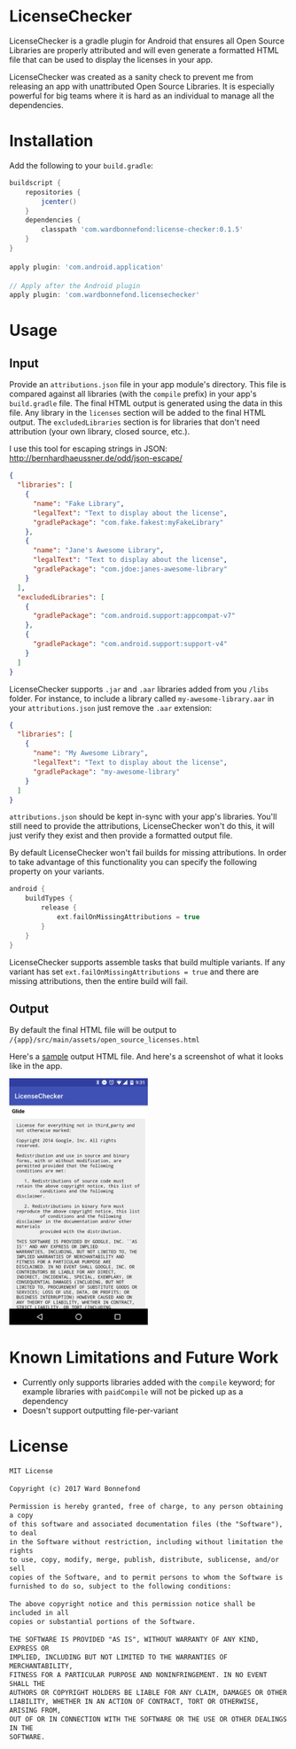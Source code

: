 # LicenseChecker
LicenseChecker is a gradle plugin for Android that ensures all Open Source Libraries are properly attributed and will even generate a formatted HTML file that can be used to display the licenses in your app.

LicenseChecker was created as a sanity check to prevent me from releasing an app with unattributed Open Source Libraries.  It is especially powerful for big teams where it is hard as an individual to manage all the dependencies.

# Installation

Add the following to your `build.gradle`:

```gradle
buildscript {
    repositories {
        jcenter()
    }
    dependencies {
        classpath 'com.wardbonnefond:license-checker:0.1.5'
    }
}

apply plugin: 'com.android.application'

// Apply after the Android plugin
apply plugin: 'com.wardbonnefond.licensechecker'
```

# Usage
## Input
Provide an `attributions.json` file in your app module's directory.  This file is compared against all libraries (with the `compile` prefix) in your app's `build.gradle` file. The final HTML output is generated using the data in this file. Any library in the `licenses` section will be added to the final HTML output. The `excludedLibraries` section is for libraries that don't need attribution (your own library, closed source, etc.). 

I use this tool for escaping strings in JSON: http://bernhardhaeussner.de/odd/json-escape/ 

```json
{
  "libraries": [
    {
      "name": "Fake Library",
      "legalText": "Text to display about the license",
      "gradlePackage": "com.fake.fakest:myFakeLibrary"
    },
    {
      "name": "Jane's Awesome Library",
      "legalText": "Text to display about the license",
      "gradlePackage": "com.jdoe:janes-awesome-library"
    }
  ],
  "excludedLibraries": [
    {
      "gradlePackage": "com.android.support:appcompat-v7"
    },
    {
      "gradlePackage": "com.android.support:support-v4"
    }
  ]
}
```

LicenseChecker supports `.jar` and `.aar` libraries added from you `/libs` folder. For instance, to include a library called `my-awesome-library.aar` in your `attributions.json` just remove the `.aar` extension:

```json
{
  "libraries": [
    {
      "name": "My Awesome Library",
      "legalText": "Text to display about the license",
      "gradlePackage": "my-awesome-library"
    }
  ]
}
```

`attributions.json` should be kept in-sync with your app's libraries.  You'll still need to provide the attributions, LicenseChecker won't do this, it will just verify they exist and then provide a formatted output file.


By default LicenseChecker won't fail builds for missing attributions. In order to take advantage of this functionality you can specify the following property on your variants.


```gradle
android {
    buildTypes {
        release {
            ext.failOnMissingAttributions = true
        }
    }
}
```

LicenseChecker supports assemble tasks that build multiple variants.  If any variant has set `ext.failOnMissingAttributions = true` and there are missing attributions, then the entire build will fail.



## Output
By default the final HTML file will be output to `/{app}/src/main/assets/open_source_licenses.html`

Here's a [sample] output HTML file.  And here's a screenshot of what it looks like in the app.

[sample]: <http://htmlpreview.github.io/?https://github.com/wbonnefond/LicenseChecker/blob/master/sample_output.html>

<img src="https://raw.githubusercontent.com/wbonnefond/LicenseChecker/master/sample_output.png" width="250">

# Known Limitations and Future Work

* Currently only supports libraries added with the `compile` keyword; for example libraries with `paidCompile` will not be picked up as a dependency
* Doesn't support outputting file-per-variant

# License
```
MIT License

Copyright (c) 2017 Ward Bonnefond

Permission is hereby granted, free of charge, to any person obtaining a copy
of this software and associated documentation files (the "Software"), to deal
in the Software without restriction, including without limitation the rights
to use, copy, modify, merge, publish, distribute, sublicense, and/or sell
copies of the Software, and to permit persons to whom the Software is
furnished to do so, subject to the following conditions:

The above copyright notice and this permission notice shall be included in all
copies or substantial portions of the Software.

THE SOFTWARE IS PROVIDED "AS IS", WITHOUT WARRANTY OF ANY KIND, EXPRESS OR
IMPLIED, INCLUDING BUT NOT LIMITED TO THE WARRANTIES OF MERCHANTABILITY,
FITNESS FOR A PARTICULAR PURPOSE AND NONINFRINGEMENT. IN NO EVENT SHALL THE
AUTHORS OR COPYRIGHT HOLDERS BE LIABLE FOR ANY CLAIM, DAMAGES OR OTHER
LIABILITY, WHETHER IN AN ACTION OF CONTRACT, TORT OR OTHERWISE, ARISING FROM,
OUT OF OR IN CONNECTION WITH THE SOFTWARE OR THE USE OR OTHER DEALINGS IN THE
SOFTWARE.
```
